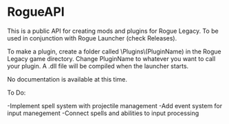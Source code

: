 # RogueAPI

This is a public API for creating mods and plugins for Rogue Legacy. To be used in conjunction with Rogue Launcher (check Releases).

To make a plugin, create a folder called \\Plugins\\(PluginName) in the Rogue Legacy game directory. Change PluginName to whatever you want to call your plugin. A .dll file will be compiled when the launcher starts.

No documentation is available at this time.

To Do:

-Implement spell system with projectile management
-Add event system for input manegement
-Connect spells and abilities to input processing